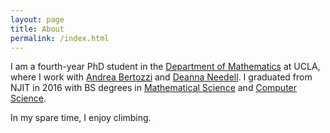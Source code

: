 ```yaml
---
layout: page
title: About
permalink: /index.html
---
```


I am a fourth-year PhD student in the [Department of Mathematics](https://www.math.ucla.edu/) at UCLA, where I work with [Andrea Bertozzi](https://www.math.ucla.edu/~bertozzi/) and [Deanna Needell](https://www.math.ucla.edu/~deanna/). I graduated from NJIT in 2016 with BS degrees in [Mathematical Science](https://math.njit.edu/) and [Computer Science](https://cs.njit.edu/). 

In my spare time, I enjoy climbing.
